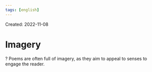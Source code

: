 ```yaml
---
tags: [english] 
---
```

Created: 2022-11-08

# Imagery
?
Poems are often full of imagery, as they aim to appeal to senses to engage the reader.
<!--SR:!2024-02-17,63,250-->